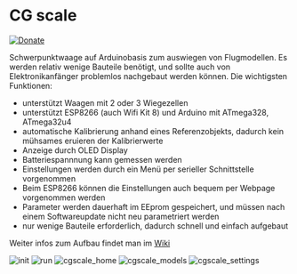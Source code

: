 # CG scale

[![Donate](https://img.shields.io/badge/Donate-PayPal-green.svg)](https://www.paypal.com/cgi-bin/webscr?cmd=_s-xclick&hosted_button_id=R69PMKTCXQBUU&source=url)


Schwerpunktwaage auf Arduinobasis zum auswiegen von Flugmodellen. Es werden relativ wenige Bauteile benötigt, und sollte auch von Elektronikanfänger problemlos nachgebaut werden können.
Die wichtigsten Funktionen:

- unterstützt Waagen mit 2 oder 3 Wiegezellen
- unterstützt ESP8266 (auch Wifi Kit 8) und Arduino mit ATmega328, ATmega32u4
- automatische Kalibrierung anhand eines Referenzobjekts, dadurch kein mühsames eruieren der Kalibrierwerte
- Anzeige durch OLED Display
- Batteriespannnung kann gemessen werden
- Einstellungen werden durch ein Menü per serieller Schnittstelle vorgenommen 
- Beim ESP8266 können die Einstellungen auch bequem per Webpage vorgenommen werden
- Parameter werden dauerhaft im EEprom gespeichert, und müssen nach einem Softwareupdate nicht neu parametriert werden
- nur wenige Bauteile erforderlich, dadurch schnell und einfach aufgebaut

Weiter infos zum Aufbau findet man im [Wiki](https://github.com/nightflyer88/CG_scale/wiki)

![init](https://github.com/nightflyer88/CG_scale/blob/master/Doc/img/cgScale_init.jpeg)
![run](https://github.com/nightflyer88/CG_scale/blob/master/Doc/img/cgScale.jpeg)
![cgscale_home](https://github.com/nightflyer88/CG_scale/blob/master/Doc/img/cgscale_home.png)
![cgscale_models](https://github.com/nightflyer88/CG_scale/blob/master/Doc/img/cgscale_models.png)
![cgscale_settings](https://github.com/nightflyer88/CG_scale/blob/master/Doc/img/cgscale_settings.png)
